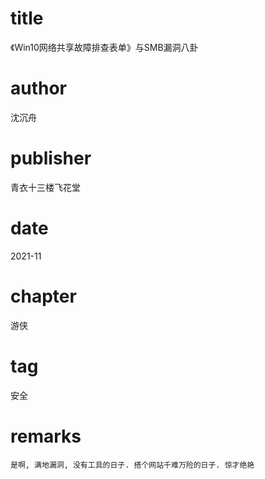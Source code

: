 # title
《Win10网络共享故障排查表单》与SMB漏洞八卦

# author
沈沉舟

# publisher
青衣十三楼飞花堂

# date
2021-11

# chapter
游侠

# tag
安全

# remarks
`是啊, 满地漏洞, 没有工具的日子. 搭个网站千难万险的日子. 惊才绝艳`
